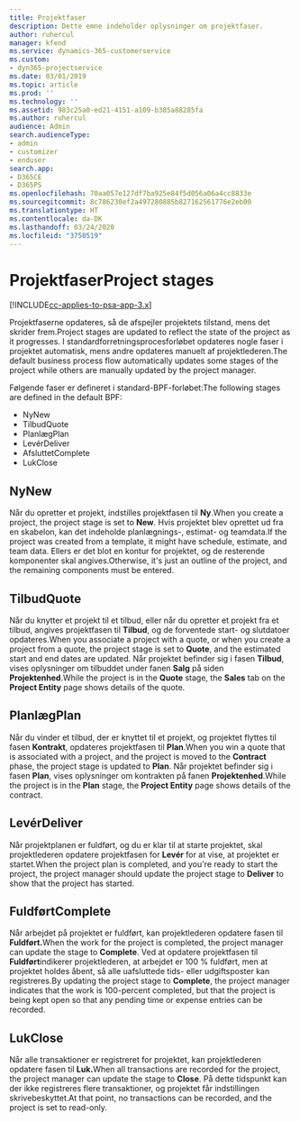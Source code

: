 ```yaml
---
title: Projektfaser
description: Dette emne indeholder oplysninger om projektfaser.
author: ruhercul
manager: kfend
ms.service: dynamics-365-customerservice
ms.custom:
- dyn365-projectservice
ms.date: 03/01/2019
ms.topic: article
ms.prod: ''
ms.technology: ''
ms.assetid: 983c25a0-ed21-4151-a109-b385a88285fa
ms.author: ruhercul
audience: Admin
search.audienceType:
- admin
- customizer
- enduser
search.app:
- D365CE
- D365PS
ms.openlocfilehash: 70aa057e127df7ba925e84f5d056a06a4cc8833e
ms.sourcegitcommit: 8c786230ef2a497280885b827162561776e2eb00
ms.translationtype: HT
ms.contentlocale: da-DK
ms.lasthandoff: 03/24/2020
ms.locfileid: "3750519"
---
```

# <a name="project-stages"></a><span data-ttu-id="ab15b-103">Projektfaser</span><span class="sxs-lookup"><span data-stu-id="ab15b-103">Project stages</span></span> 

[!INCLUDE[cc-applies-to-psa-app-3.x](../includes/cc-applies-to-psa-app-3x.md)]

<span data-ttu-id="ab15b-104">Projektfaserne opdateres, så de afspejler projektets tilstand, mens det skrider frem.</span><span class="sxs-lookup"><span data-stu-id="ab15b-104">Project stages are updated to reflect the state of the project as it progresses.</span></span> <span data-ttu-id="ab15b-105">I standardforretningsprocesforløbet opdateres nogle faser i projektet automatisk, mens andre opdateres manuelt af projektlederen.</span><span class="sxs-lookup"><span data-stu-id="ab15b-105">The default business process flow automatically updates some stages of the project while others are manually updated by the project manager.</span></span> 

<span data-ttu-id="ab15b-106">Følgende faser er defineret i standard-BPF-forløbet:</span><span class="sxs-lookup"><span data-stu-id="ab15b-106">The following stages are defined in the default BPF:</span></span>

- <span data-ttu-id="ab15b-107">Ny</span><span class="sxs-lookup"><span data-stu-id="ab15b-107">New</span></span>
- <span data-ttu-id="ab15b-108">Tilbud</span><span class="sxs-lookup"><span data-stu-id="ab15b-108">Quote</span></span>
- <span data-ttu-id="ab15b-109">Planlæg</span><span class="sxs-lookup"><span data-stu-id="ab15b-109">Plan</span></span>
- <span data-ttu-id="ab15b-110">Levér</span><span class="sxs-lookup"><span data-stu-id="ab15b-110">Deliver</span></span>
- <span data-ttu-id="ab15b-111">Afsluttet</span><span class="sxs-lookup"><span data-stu-id="ab15b-111">Complete</span></span>
- <span data-ttu-id="ab15b-112">Luk</span><span class="sxs-lookup"><span data-stu-id="ab15b-112">Close</span></span> 

## <a name="new"></a><span data-ttu-id="ab15b-113">Ny</span><span class="sxs-lookup"><span data-stu-id="ab15b-113">New</span></span>

<span data-ttu-id="ab15b-114">Når du opretter et projekt, indstilles projektfasen til **Ny**.</span><span class="sxs-lookup"><span data-stu-id="ab15b-114">When you create a project, the project stage is set to **New**.</span></span> <span data-ttu-id="ab15b-115">Hvis projektet blev oprettet ud fra en skabelon, kan det indeholde planlægnings-, estimat- og teamdata.</span><span class="sxs-lookup"><span data-stu-id="ab15b-115">If the project was created from a template, it might have schedule, estimate, and team data.</span></span> <span data-ttu-id="ab15b-116">Ellers er det blot en kontur for projektet, og de resterende komponenter skal angives.</span><span class="sxs-lookup"><span data-stu-id="ab15b-116">Otherwise, it's just an outline of the project, and the remaining components must be entered.</span></span>

## <a name="quote"></a><span data-ttu-id="ab15b-117">Tilbud</span><span class="sxs-lookup"><span data-stu-id="ab15b-117">Quote</span></span>

<span data-ttu-id="ab15b-118">Når du knytter et projekt til et tilbud, eller når du opretter et projekt fra et tilbud, angives projektfasen til **Tilbud**, og de forventede start- og slutdatoer opdateres.</span><span class="sxs-lookup"><span data-stu-id="ab15b-118">When you associate a project with a quote, or when you create a project from a quote, the project stage is set to **Quote**, and the estimated start and end dates are updated.</span></span> <span data-ttu-id="ab15b-119">Når projektet befinder sig i fasen **Tilbud**, vises oplysninger om tilbuddet under fanen **Salg** på siden **Projektenhed**.</span><span class="sxs-lookup"><span data-stu-id="ab15b-119">While the project is in the **Quote** stage, the **Sales** tab on the **Project Entity** page shows details of the quote.</span></span>

## <a name="plan"></a><span data-ttu-id="ab15b-120">Planlæg</span><span class="sxs-lookup"><span data-stu-id="ab15b-120">Plan</span></span>

<span data-ttu-id="ab15b-121">Når du vinder et tilbud, der er knyttet til et projekt, og projektet flyttes til fasen **Kontrakt**, opdateres projektfasen til **Plan**.</span><span class="sxs-lookup"><span data-stu-id="ab15b-121">When you win a quote that is associated with a project, and the project is moved to the **Contract** phase, the project stage is updated to **Plan**.</span></span> <span data-ttu-id="ab15b-122">Når projektet befinder sig i fasen **Plan**, vises oplysninger om kontrakten på fanen **Projektenhed**.</span><span class="sxs-lookup"><span data-stu-id="ab15b-122">While the project is in the **Plan** stage, the **Project Entity** page shows details of the contract.</span></span>

## <a name="deliver"></a><span data-ttu-id="ab15b-123">Levér</span><span class="sxs-lookup"><span data-stu-id="ab15b-123">Deliver</span></span>

<span data-ttu-id="ab15b-124">Når projektplanen er fuldført, og du er klar til at starte projektet, skal projektlederen opdatere projektfasen for **Levér** for at vise, at projektet er startet.</span><span class="sxs-lookup"><span data-stu-id="ab15b-124">When the project plan is completed, and you're ready to start the project, the project manager should update the project stage to **Deliver** to show that the project has started.</span></span>

## <a name="complete"></a><span data-ttu-id="ab15b-125">Fuldført</span><span class="sxs-lookup"><span data-stu-id="ab15b-125">Complete</span></span> 

<span data-ttu-id="ab15b-126">Når arbejdet på projektet er fuldført, kan projektlederen opdatere fasen til **Fuldført.**</span><span class="sxs-lookup"><span data-stu-id="ab15b-126">When the work for the project is completed, the project manager can update the stage to **Complete**.</span></span> <span data-ttu-id="ab15b-127">Ved at opdatere projektfasen til **Fuldført**indikerer projektlederen, at arbejdet er 100 % fuldført, men at projektet holdes åbent, så alle uafsluttede tids- eller udgiftsposter kan registreres.</span><span class="sxs-lookup"><span data-stu-id="ab15b-127">By updating the project stage to **Complete**, the project manager indicates that the work is 100-percent completed, but that the project is being kept open so that any pending time or expense entries can be recorded.</span></span>

## <a name="close"></a><span data-ttu-id="ab15b-128">Luk</span><span class="sxs-lookup"><span data-stu-id="ab15b-128">Close</span></span>

<span data-ttu-id="ab15b-129">Når alle transaktioner er registreret for projektet, kan projektlederen opdatere fasen til **Luk.**</span><span class="sxs-lookup"><span data-stu-id="ab15b-129">When all transactions are recorded for the project, the project manager can update the stage to **Close**.</span></span> <span data-ttu-id="ab15b-130">På dette tidspunkt kan der ikke registreres flere transaktioner, og projektet får indstillingen skrivebeskyttet.</span><span class="sxs-lookup"><span data-stu-id="ab15b-130">At that point, no transactions can be recorded, and the project is set to read-only.</span></span>
